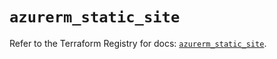 # `azurerm_static_site`

Refer to the Terraform Registry for docs: [`azurerm_static_site`](https://registry.terraform.io/providers/hashicorp/azurerm/4.32.0/docs/resources/static_site).
